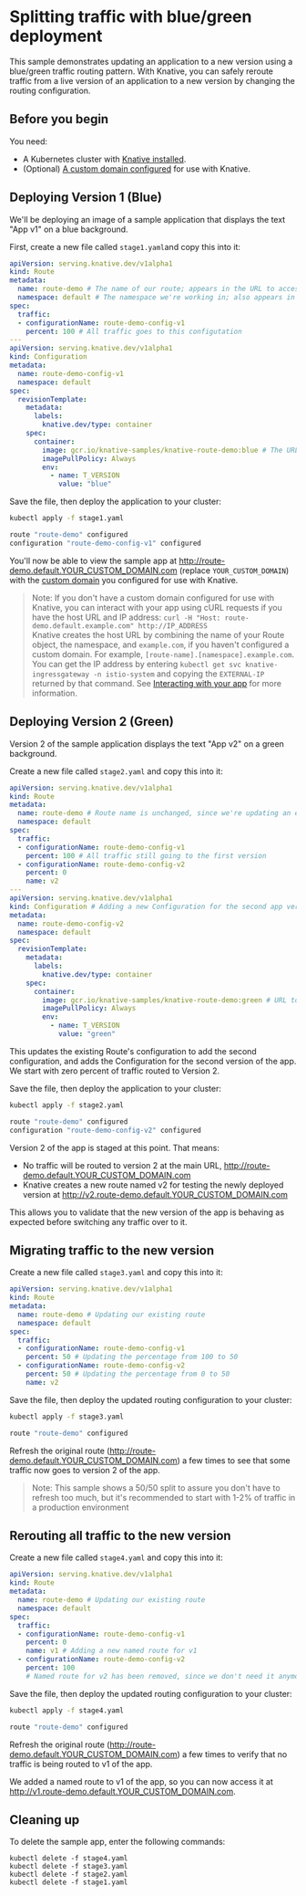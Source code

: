 # Splitting traffic with blue/green deployment

This sample demonstrates updating an application to a new version using a
blue/green traffic routing pattern. With Knative, you can safely reroute traffic
from a live version of an application to a new version by changing the routing
configuration.

## Before you begin

You need:
* A Kubernetes cluster with [Knative installed](../install/README.md).
* (Optional) [A custom domain configured](../serving/using-a-custom-domain.md) for use with Knative.

## Deploying Version 1 (Blue)

We'll be deploying an image of a sample application that displays the text
"App v1" on a blue background.

First, create a new file called `stage1.yaml`and copy this into it:

```yaml
apiVersion: serving.knative.dev/v1alpha1
kind: Route
metadata:
  name: route-demo # The name of our route; appears in the URL to access the app
  namespace: default # The namespace we're working in; also appears in the URL to access the app
spec:
  traffic:
  - configurationName: route-demo-config-v1
    percent: 100 # All traffic goes to this configutation
---
apiVersion: serving.knative.dev/v1alpha1
kind: Configuration
metadata:
  name: route-demo-config-v1
  namespace: default
spec:
  revisionTemplate:
    metadata:
      labels:
        knative.dev/type: container
    spec:
      container:
        image: gcr.io/knative-samples/knative-route-demo:blue # The URL to the sample app
        imagePullPolicy: Always
        env:
          - name: T_VERSION
            value: "blue"
```

Save the file, then deploy the application to your cluster:
```bash
kubectl apply -f stage1.yaml

route "route-demo" configured
configuration "route-demo-config-v1" configured
```

You'll now be able to view the sample app at 
http://route-demo.default.YOUR_CUSTOM_DOMAIN.com (replace `YOUR_CUSTOM_DOMAIN`)
with the [custom domain](../serving/using-a-custom-domain.md) you configured for
use with Knative.

> Note: If you don't have a custom domain configured for use with Knative, you can interact
  with your app using cURL requests if you have the host URL and IP address:
  `curl -H "Host: route-demo.default.example.com" http://IP_ADDRESS`  
   Knative creates the host URL by combining the name of your Route object,
   the namespace, and `example.com`, if you haven't configured a custom domain.
   For example, `[route-name].[namespace].example.com`.
   You can get the IP address by entering `kubectl get svc knative-ingressgateway -n istio-system`
   and copying the `EXTERNAL-IP` returned by that command.
   See [Interacting with your app](../install/getting-started-knative-app.md#interacting-with-your-app)
   for more information.

## Deploying Version 2 (Green)

Version 2 of the sample application displays the text "App v2" on a green background.

Create a new file called `stage2.yaml` and copy this into it:

```yaml
apiVersion: serving.knative.dev/v1alpha1
kind: Route
metadata:
  name: route-demo # Route name is unchanged, since we're updating an existing Route
  namespace: default
spec:
  traffic:
  - configurationName: route-demo-config-v1
    percent: 100 # All traffic still going to the first version
  - configurationName: route-demo-config-v2
    percent: 0
    name: v2
---
apiVersion: serving.knative.dev/v1alpha1
kind: Configuration # Adding a new Configuration for the second app version
metadata:
  name: route-demo-config-v2
  namespace: default
spec:
  revisionTemplate:
    metadata:
      labels:
        knative.dev/type: container
    spec:
      container:
        image: gcr.io/knative-samples/knative-route-demo:green # URL to the second version of the app
        imagePullPolicy: Always
        env:
          - name: T_VERSION
            value: "green"
```

This updates the existing Route's configuration to add the second configuration,
and adds the Configuration for the second version of the app. We start with zero
percent of traffic routed to Version 2.

Save the file, then deploy the application to your cluster:
```bash
kubectl apply -f stage2.yaml

route "route-demo" configured
configuration "route-demo-config-v2" configured
```

Version 2 of the app is staged at this point. That means:

* No traffic will be routed to version 2 at the main URL, http://route-demo.default.YOUR_CUSTOM_DOMAIN.com
* Knative creates a new route named v2 for testing the newly deployed version at http://v2.route-demo.default.YOUR_CUSTOM_DOMAIN.com

This allows you to validate that the new version of the app is behaving as expected before switching
any traffic over to it.


## Migrating traffic to the new version

Create a new file called `stage3.yaml` and copy this into it:

```yaml
apiVersion: serving.knative.dev/v1alpha1
kind: Route
metadata:
  name: route-demo # Updating our existing route
  namespace: default
spec:
  traffic:
  - configurationName: route-demo-config-v1
    percent: 50 # Updating the percentage from 100 to 50
  - configurationName: route-demo-config-v2
    percent: 50 # Updating the percentage from 0 to 50
    name: v2
```

Save the file, then deploy the updated routing configuration to your cluster:

```bash
kubectl apply -f stage3.yaml

route "route-demo" configured
```

Refresh the original route (http://route-demo.default.YOUR_CUSTOM_DOMAIN.com) a
few times to see that some traffic now goes to version 2 of the app.

> Note: This sample shows a 50/50 split to assure you don't have to refresh too much,
  but it's recommended to start with 1-2% of traffic in a production environment


## Rerouting all traffic to the new version

Create a new file called `stage4.yaml` and copy this into it:

```yaml
apiVersion: serving.knative.dev/v1alpha1
kind: Route
metadata:
  name: route-demo # Updating our existing route
  namespace: default
spec:
  traffic:
  - configurationName: route-demo-config-v1
    percent: 0
    name: v1 # Adding a new named route for v1
  - configurationName: route-demo-config-v2
    percent: 100
    # Named route for v2 has been removed, since we don't need it anymore
```

Save the file, then deploy the updated routing configuration to your cluster:

```bash
kubectl apply -f stage4.yaml

route "route-demo" configured
```

Refresh the original route (http://route-demo.default.YOUR_CUSTOM_DOMAIN.com) a
few times to verify that no traffic is being routed to v1 of the app.

We added a named route to v1 of the app, so you can now access it at 
http://v1.route-demo.default.YOUR_CUSTOM_DOMAIN.com.

## Cleaning up

To delete the sample app, enter the following commands:

```
kubectl delete -f stage4.yaml
kubectl delete -f stage3.yaml
kubectl delete -f stage2.yaml
kubectl delete -f stage1.yaml
```
